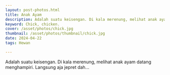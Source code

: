 ```yaml
---
layout: post-photos.html
title: Anak Ayam
description: Adalah suatu keisengan. Di kala merenung, melihat anak ayam datang menghampiri. Langsung aja jepret dah
keyword: Chick, chicken.
cover: /asset/photos/chick.jpg
thumbnail: /asset/photos/thumbnail/chick.jpg
date: 2024-04-22
tags: Hewan

---
```

Adalah suatu keisengan. Di kala merenung, melihat anak ayam datang menghampiri. Langsung aja jepret dah...